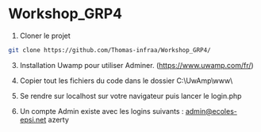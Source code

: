 # Workshop_GRP4

1. Cloner le projet
```bash
git clone https://github.com/Thomas-infraa/Workshop_GRP4/
```

3. Installation Uwamp pour utiliser Adminer. (https://www.uwamp.com/fr/)

4. Copier tout les fichiers du code dans le dossier C:\UwAmp\www\

5. Se rendre sur localhost sur votre navigateur puis lancer le login.php

6. Un compte Admin existe avec les logins suivants :
       admin@ecoles-epsi.net
       azerty
